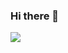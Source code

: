 ### Hi there 👋 
![](https://giphy.com/gifs/boomerangtoons-classic-cartoons-shadow-of-courage-couage-computer-Za99XTI3DSGflOfX0g)

<!--
**sahilsao/sahilsao** is a ✨ _special_ ✨ repository because its `README.md` (this file) appears on your GitHub profile.

Here are some ideas to get you started:

- 🔭 I’m currently working on ...
- 🌱 I’m currently learning ...
- 👯 I’m looking to collaborate on ...
- 🤔 I’m looking for help with ...
- 💬 Ask me about ...
- 📫 How to reach me: ...
- 😄 Pronouns: ...
- ⚡ Fun fact: ...
-->
